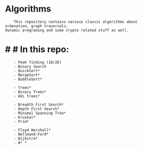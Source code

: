 # Algorithms
        This repository contains various classic algorithms about ordenation, graph traversals,
    dynamic programing and some crypto related stuff as well.

# # # In this repo:
```
    - Peak finding (1D/2D)
    - Binary Search
    - QuickSort*
    - MergeSort*
    - BubbleSort*

    - Trees*
    - Binary Trees*
    - AVL trees*

    - Breadth First Search*
    - Depth First Search*
    - Minimal Spanning Tree*
    - Kruskal*
    - Prim*

    - Floyd Warshall*
    - Bellmand-Ford*
    - Dijkstra*
    - A* *

```
